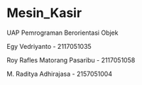 # Mesin_Kasir
UAP Pemrograman Berorientasi Objek

Egy Vedriyanto - 2117051035

Roy Rafles Matorang Pasaribu - 2117051058

M. Raditya Adhirajasa - 2157051004
